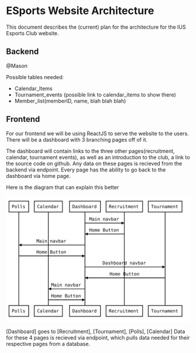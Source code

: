 # ESports Website Architecture

This document describes the (current) plan for the architecture for the IUS Esports Club website.

## Backend
@Mason

Possible tables needed:

* Calendar_Items
* Tournament_events (possible link to calendar_items to show there)
* Member_list(memberID, name, blah blah blah)

## Frontend

For our frontend we will be using ReactJS to serve the website to the users. There will be a dashboard with 3 branching pages off of it.

The dashboard will contain links to the three other pages(recruitment, calendar, tournament events), as well as an introduction to the club, a link to the source code on github. Any data on these pages is recieved from the backend via endpoint. Every page has the ability to go back to the dashboard via home page.

Here is the diagram that can explain this better

![A beautiful diagram][diagram]

[diagram]: ../assets/diagram.svg "Navigation"

[Dashboard] goes to [Recruitment], [Tournament], [Polls], [Calendar] Data for these 4 pages is recieved via endpoint, which pulls data needed for their respective pages from a database.
